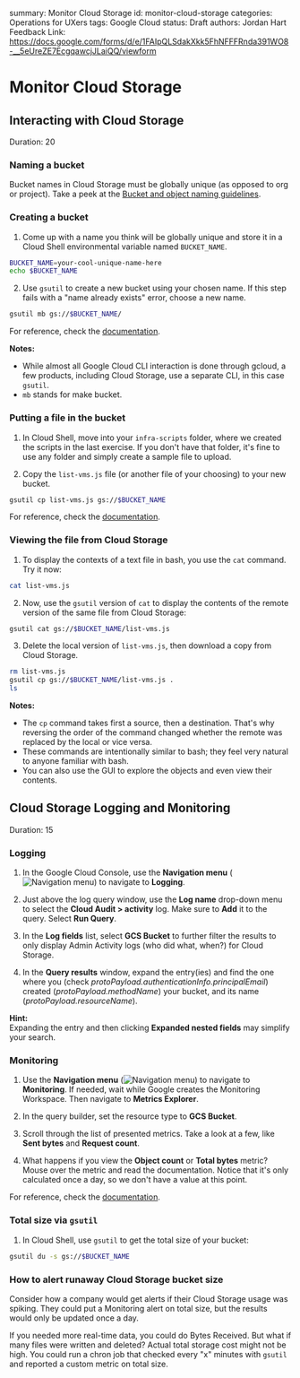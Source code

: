 summary: Monitor Cloud Storage
id: monitor-cloud-storage
categories: Operations for UXers
tags: Google Cloud
status: Draft
authors: Jordan Hart
Feedback Link: https://docs.google.com/forms/d/e/1FAIpQLSdakXkk5FhNFFFRnda391WO8-__5eUreZE7EcgqawcjJLaiQQ/viewform

# Monitor Cloud Storage
<!-- ------------------------ -->
## Interacting with Cloud Storage
Duration: 20

### Naming a bucket

Bucket names in Cloud Storage must be globally unique (as opposed to org or project). Take a peek at the [Bucket and object naming guidelines](https://cloud.google.com/storage/docs/naming).

### Creating a bucket

1. Come up with a name you think will be globally unique and store it in a Cloud Shell environmental variable named `BUCKET_NAME`.

``` bash
BUCKET_NAME=your-cool-unique-name-here
echo $BUCKET_NAME
```

2. Use `gsutil` to create a new bucket using your chosen name. If this step fails with a "name already exists" error, choose a new name.

``` bash
gsutil mb gs://$BUCKET_NAME/
```

For reference, check the [documentation](https://cloud.google.com/storage/docs/creating-buckets#storage-create-bucket-gsutil).

**Notes:**

- While almost all Google Cloud CLI interaction is done through gcloud, a few products, including Cloud Storage, use a separate CLI, in this case `gsutil`.
- `mb` stands for make bucket.

### Putting a file in the bucket

1. In Cloud Shell, move into your `infra-scripts` folder, where we created the scripts in the last exercise. If you don't have that folder, it's fine to use any folder and simply create a sample file to upload.

2. Copy the `list-vms.js` file (or another file of your choosing) to your new bucket.

``` bash
gsutil cp list-vms.js gs://$BUCKET_NAME
```

For reference, check the [documentation](https://cloud.google.com/storage/docs/gsutil/commands/cp).

### Viewing the file from Cloud Storage

1. To display the contexts of a text file in bash, you use the `cat` command. Try it now:

``` bash
cat list-vms.js
```

2. Now, use the `gsutil` version of `cat` to display the contents of the remote version of the same file from Cloud Storage:

``` bash
gsutil cat gs://$BUCKET_NAME/list-vms.js
```

3. Delete the local version of `list-vms.js`, then download a copy from Cloud Storage.

``` bash
rm list-vms.js
gsutil cp gs://$BUCKET_NAME/list-vms.js .
ls
```

**Notes:**

- The `cp` command takes first a source, then a destination. That's why reversing the order of the command changed whether the remote was replaced by the local or vice versa.
- These commands are intentionally similar to bash; they feel very natural to anyone familiar with bash.
- You can also use the GUI to explore the objects and even view their contents.

## Cloud Storage Logging and Monitoring
Duration: 15

### Logging

1. In the Google Cloud Console, use the **Navigation menu** (![Navigation menu](https://storage.googleapis.com/cloud-training/images/menu.png "Navigation menu")) to navigate to **Logging**.

2. Just above the log query window, use the **Log name** drop-down menu to select the **Cloud Audit > activity** log. Make sure to **Add** it to the query. Select **Run Query**.

3. In the **Log fields** list, select **GCS Bucket** to further filter the results to only display Admin Activity logs (who did what, when?) for Cloud Storage.

4. In the **Query results** window, expand the entry(ies) and find the one where you (check *protoPayload.authenticationInfo.principalEmail*) created (*protoPayload.methodName*) your bucket, and its name (*protoPayload.resourceName*).

**Hint:**<br>
Expanding the entry and then clicking **Expanded nested fields** may simplify your search.

### Monitoring

1. Use the **Navigation menu** (![Navigation menu](https://storage.googleapis.com/cloud-training/images/menu.png "Navigation menu")) to navigate to **Monitoring**. If needed, wait while Google creates the Monitoring Workspace. Then navigate to **Metrics Explorer**.

2. In the query builder, set the resource type to **GCS Bucket**.

3. Scroll through the list of presented metrics. Take a look at a few, like **Sent bytes** and **Request count**.

4. What happens if you view the **Object count** or **Total bytes** metric? Mouse over the metric and read the documentation. Notice that it's only calculated once a day, so we don't have a value at this point.

For reference, check the [documentation](https://cloud.google.com/storage/docs/getting-bucket-information).

### Total size via `gsutil`

1. In Cloud Shell, use `gsutil` to get the total size of your bucket:

``` bash
gsutil du -s gs://$BUCKET_NAME
```

### How to alert runaway Cloud Storage bucket size
Consider how a company would get alerts if their Cloud Storage usage was spiking. They could put a Monitoring alert on total size, but the results would only be updated once a day.

If you needed more real-time data, you could do Bytes Received. But what if many files were written and deleted? Actual total storage cost might not be high. You could run a chron job that checked every "x" minutes with `gsutil` and reported a custom metric on total size.

